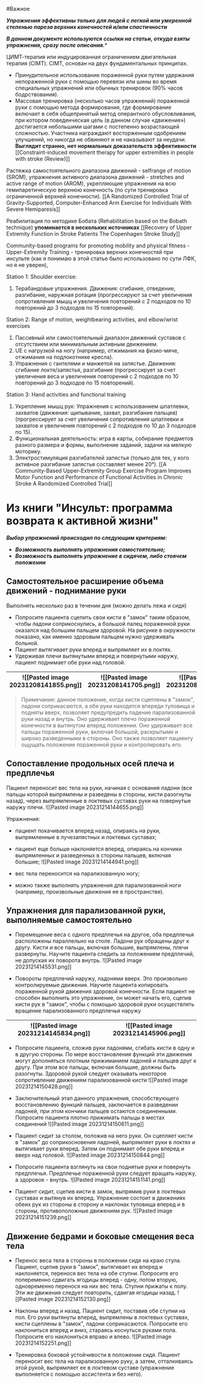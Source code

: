 #Важное 

***Упражнения эффективны только для людей с легкой или умеренной степенью пареза верхних конечностей и/или спастичности***

***В данном документе используются ссылки на статьи, откуда взяты упражнения, сразу после описания.****

ЦИМТ-терапия или индуцированная ограничением двигательная терапия (CIMT).
CIMT, основан на двух фундаментальных принципах.
* Принудительное использование пораженной руки путем удержания непораженной руки с помощью перевязи или шины во время специальных упражнений или обычных тренировок (90% часов бодрствования).
* Массовая тренировка (несколько часов упражнений) пораженной руки с помощью метода формирования, где формирование включает в себя общепринятый метод оперантного обусловливания, при котором поведенческая цель (в данном случае «движение») достигается небольшими шагами с постепенно возрастающей сложностью. Участника награждают восторженным одобрением улучшений, но никогда не обвиняют и не наказывают за неудачи.
**Выглядит странно, нет нормальных доказательств эффективности**
[[Constraint-induced movement therapy for upper extremities in people with stroke (Review)]]

Растяжка самостоятельного диапазона движений  - selfrange of motion (SROM), упражнения активного диапазона движений - stretches and active range of motion (AROM), укрепляющие упражнения на всю гемипаретическую  верхнюю конечность (по сути тренировка ограниченной верхней конечности).
[[A Randomized Controlled Trial of Gravity-Supported, Computer-Enhanced Arm Exercise for Individuals With Severe Hemiparesis]]

Реабилитация по методике Бобата (Rehabilitation based on the Bobath technique) **упоминается в нескольких источниках**
[[Recovery of Upper Extremity Function in Stroke Patients The Copenhagen Stroke Study]]

Community-based programs for promoting mobility and physical fitness - Upper-Extremity Training - тренировка верхних конечностей при инсульте (как я понимаю в этой статье было использовано по сути ЛФК, но я не уверен),

Station 1: Shoulder exercise: 
1. Терабандовые упражнения. Движения: сгибание, отведение, разгибание, наружная ротация (прогрессируют за счет увеличения сопротивления мышц и увеличения повторений с 2 ​​подходов по 10 повторений до 3 подходов по 15 повторений).

Station 2: Range of motion, weightbearing activities, and elbow/wrist exercises
1. Пассивный или самостоятельный диапазон движений суставов с отсутствием или минимальным активным движением.
2. UE с нагрузкой на ногу (например, отжимания на физио-мяче, отжимания на подлокотнике кресла).
3. Упражнения с гантелями и манжетой на запястье. Движения: сгибание локтя/запястья, разгибание (прогрессирует за счет увеличения веса и увеличения повторений с 2 ​​подходов по 10 повторений до 3 подходов по 15 повторений).

Station 3: Hand activities and functional training
1. Укрепление мышц рук: Упражнения с использованием шпатлевки, захватов (движения: щипывание, захват, разгибание пальцев) (прогрессирует за счет увеличения сопротивления шпатлевки и захватов и увеличения повторений с 2 ​​подходов по 10 до 3 подходов по 15).
2. Функциональная деятельность: игра в карты, собирание предметов разного размера и формы, выполнение заданий, задачи на мелкую моторику.
3. Электростимуляция разгибателей запястья (только для тех, у кого активное разгибание запястья составляет менее 20°).
[[A Community-Based Upper-Extremity Group Exercise Program Improves Motor Function and Performance of Functional Activities in Chronic Stroke A Randomized Controlled Trial]]


# Из книги "Инсульт: программа возврата к активной жизни"

***Выбор упражнений происходил по следующим критериям:***
* ***Возможность выполнять упражнения самостоятельно;***
* ***Возможность выполнять упражнение в сидячем, либо стоячем положении***

## Самостоятельное расширение объема движений - поднимание руки

Выполнять несколько раз в течении дня (можно делать лежа и сидя)
* Попросите пациента сцепить свои кисти в "замок" таким образом, чтобы ладони соприкоснулись, а большой палец пораженной руки оказался над большим пальцем здоровой. На рисунке в окружности показано, как именно здоровым пальцем нужно удерживать больной.
* Пациент вытягивает руки вперед и выпрямляет их в локтях.
* Удерживая плечи вытянутыми вперед и повернутыми наружу, пациент поднимает обе руки над головой.

|![[Pasted image 20231208141855.png]] | ![[Pasted image 20231208141705.png]] | ![[Pasted image 20231208141635.png]] |
|----------|----------|----------|

>Примечание: данное положение, когда кисти сцеплены в "замок", ладони соприкасаются, а обе руки находятся впереди туловища и подняты вверх, позволяет предупредить падение парализованной руки назад и внутрь. Оно удерживает плечо пораженной конечности в вытянутом вперед положении. Оно удерживает все пальцы пораженной руки, включая большой, раскрытыми и широко разведенными в стороны. Оно также позволяет пациенту ощущать положение пораженной руки и контролировать его.

## Сопоставление продольных осей плеча и предплечья

Пациент переносит вес тела на руки, начиная с основания ладони (все пальцы которой выпрямлены и разведены в стороны, кисти разогнуты назад), через выпрямленные в локтевых суставах руки на повернутые наружу плечи.
![[Pasted image 20231214144655.png]]

Упражнения:
* пациент покачивается вперед назад, опираясь на руки, выпрямленные в лучезапястных и локтевых суставах;
* пациент еще больше наклоняется вперед, опираясь на кончики выпрямленных и разведенных в стороны пальцев, включая большие;
![[Pasted image 20231214144941.png]]

* вес тела переносится на парализованную ногу;
* можно также выполнять упражнения для парализованной ноги (например, произвольные движения ее в пространстве).

## Упражнения для парализованной руки, выполняемые самостоятельно

* Перемещение веса с одного предплечья на другое, оба предплечья расположены параллельно на столе. Ладони рук обращены друг к другу. Кисти и все пальцы, включая большие, выпрямлены, плечи развернуты. Научите пациента следить за положением предплечий, не допуская их поворота внутрь.
![[Pasted image 20231214145531.png]]

* Повороты предплечий наружу, ладонями вверх. Это произвольно контролируемые движения. Научите пациента копировать пораженной рукой движения здоровой конечности. Если пациент не способен выполнить это упражнение, он может начать его, сцепив кисти рук в "замок", чтобы с помощью здоровой руки осуществлять вращение парализованного предплечья наружу 

| ![[Pasted image 20231214145834.png]]  | ![[Pasted image 20231214145906.png]] |
| ------------- | ------------- |

* Попросите пациента, сложив руки ладонями, сгибать кисти в одну и в другую стороны. По мере восстановления функций эти движения могут дополняться плотным прижиманием ладоней и пальцев друг к другу. При этом все пальцы, включая большие, должны быть разогнуты. Здоровой рукой следует оказывать некоторое сопротивление движениям парализованной кисти
![[Pasted image 20231214150428.png]]

* Заключительный этап данного упражнения, способствующего восстановлению функций пальцев, заключается в разведении ладоней, при этом кончики пальцев остаются соединенными. Попросите пациента плотно прижимать пальцы в местах соединений
![[Pasted image 20231214150611.png]]

* Пациент сидит за столом, положив на него руки. Он сцепляет кисти в "замок" до соприкосновения ладоней, выпрямляет руки в локтях и вытягивает руки вперед. Затем он поднимает обе руки вперед и вверх над головой.
![[Pasted image 20231214150844.png]]

* Попросите пациента взглянуть на свои поднятые руки и повернуть предплечья. Предплечье пораженной руки следует вращать наружу, а здоровое - внутрь.
![[Pasted image 20231214151141.png]]

* Пациент сидит, сцепив кисти в замок, выпрямив руки в локтевых суставах и вытянув их вперед. Упражнение состоит в движениях обеих рук из стороны в сторону и наклонах туловища вперед и в стороны, противоположные движениям рук.
![[Pasted image 20231214151239.png]]

## Движение бедрами и боковые смещения веса тела

* Перенос веса тела в стороны в положении сидя на краю стула. Пациент, сцепив руки в "замок", вытягивает их вперед и наклоняется, перенося вес тела на обе ступни. Попросите его попеременно сдвигать ягодицы вперед - одну, потом вторую, одновременно перенося на них вес тела. Ступни прижаты к полу. Эти же движения следует повторить, сдвигая ягодицы назад.
![[Pasted image 20231214152130.png]]

* Наклоны вперед и назад. Пациент сидит, поставив обе ступни на пол. Его руки вытянуты вперед, выпрямлены в локтевых суставах, кисти сцеплены в "замок", ладони соприкасаются. Попросите его наклониться вперед и вниз, стараясь коснуться руками пола. Попросите его наклониться вправо и влево.
![[Pasted image 20231214152251.png]]

* Тренировка боковой устойчивости в положении сидя. Пациент переносит вес тела на парализованную руку, а затем, отталкиваясь этой рукой, выпрямляет ее в локтевом суставе (упражнение выполняется с помощью ассистента и без него).
